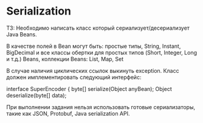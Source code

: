 # Serialization
ТЗ:
Необходимо написать класс который сериализует/десериализует Java Beans.

В качестве полей в Bean могут быть:
     простые типы, 
     String, Instant, BigDecimal и все классы обертки для простых типов (Short, Integer, Long и т.д.)
     Beans, 
     коллекции Beans: List, Map, Set

В случае наличия циклических ссылок выкинуть exception. Класс должен имплементировать следующий интерфейс:

interface SuperEncoder {
        byte[] serialize(Object anyBean);
        Object deserialize(byte[] data);  

При выполнении задания нельзя использовать готовые сериализаторы, такие как JSON, Protobuf, Java serialization API.
